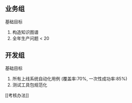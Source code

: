 ## 业务组
基础目标
1. 构造知识图谱
2. 全年生产问题 < 20

## 开发组
基础目标
1. 所有上线系统自动化用例 (覆盖率:70%, 一次性成功率:85%)
2. 测试工具包规范化


[[考核办法]]